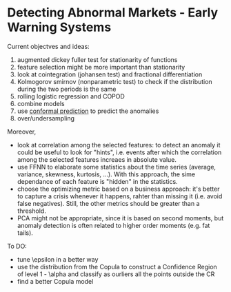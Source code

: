 # Detecting Abnormal Markets - Early Warning Systems

Current objectves and ideas:

1) augmented dickey fuller test for stationarity of functions
2) feature selection might be more important than stationarity
3) look at cointegration (johansen test) and fractional differentiation 
4) Kolmogorov smirnov (nonparametric test) to check if the distribution during the two periods is the same
5) rolling logistic regression and COPOD
6) combine models 
7) use [conformal prediction](https://github.com/valeman/awesome-conformal-prediction) to predict the anomalies
8) over/undersampling

Moreover,
* look at correlation among the selected features: to detect an anomaly it could be useful to look for "hints", i.e. events after which the correlation among the selected features increaes in absolute value.
* use FFNN to elaborate some statistics about the time series (average, variance, skewness, kurtosis, ...). With this approach, the sime dependance of each feature is "hidden" in the statistics.
* choose the optimizing metric based on a business approach: it's better to capture a crisis whenever it happens, rahter than missing it (i.e. avoid false negatives). Still, the other metrics should be greater than a threshold.
* PCA might not be appropriate, since it is based on second moments, but anomaly detection is often related to higher order moments (e.g. fat tails).


To DO:
* tune \epsilon in a better way
* use the distribution from the Copula to construct a Confidence Region of level 1 - \alpha and classify as ourliers all the points outside the CR
* find a better Copula model